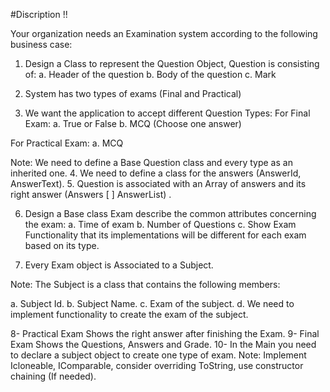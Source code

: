 #Discription !!

Your organization needs an Examination system according to the
following business case:
1. Design a Class to represent the Question Object, Question is
consisting of:
a. Header of the question
b. Body of the question
c. Mark

2. System has two types of exams (Final and Practical)
3. We want the application to accept different Question Types:
For Final Exam:
a. True or False
b. MCQ (Choose one answer)

For Practical Exam:
a. MCQ

Note: We need to define a Base Question class and every type as
an inherited one.
4. We need to define a class for the answers (AnswerId, AnswerText).
5. Question is associated with an Array of answers and its right
answer (Answers [ ] AnswerList) .

6. Design a Base class Exam describe the common attributes
concerning the exam:
a. Time of exam
b. Number of Questions
c. Show Exam Functionality that its implementations will be
different for each exam based on its type.

7. Every Exam object is Associated to a Subject.

Note: The Subject is a class that contains the following members:

a. Subject Id.
b. Subject Name.
c. Exam of the subject.
d. We need to implement functionality to create the exam of
the subject.

8- Practical Exam Shows the right answer after finishing the Exam.
9- Final Exam Shows the Questions, Answers and Grade.
10- In the Main you need to declare a subject object to create one type
of exam.
Note: Implement Icloneable, IComparable, consider overriding ToString,
use constructor chaining (If needed).
